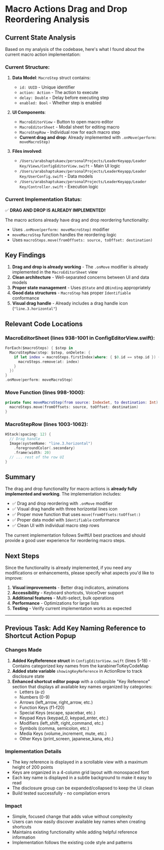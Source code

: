 # Macro Actions Drag and Drop Reordering Analysis

## Current State Analysis

Based on my analysis of the codebase, here's what I found about the current macro action implementation:

### Current Structure:
1. **Data Model**: `MacroStep` struct contains:
   - `id: UUID` - Unique identifier
   - `action: Action` - The action to execute
   - `delay: Double` - Delay before executing step
   - `enabled: Bool` - Whether step is enabled

2. **UI Components**:
   - `MacroEditorView` - Button to open macro editor
   - `MacroEditorSheet` - Modal sheet for editing macro
   - `MacroStepRow` - Individual row for each macro step
   - **Current drag and drop**: Already implemented with `.onMove(perform: moveMacroStep)`

3. **Files involved**:
   - `/Users/arabshaptukaev/personalProjects/LeaderKeyapp/Leader Key/Views/ConfigEditorView.swift` - Main UI logic
   - `/Users/arabshaptukaev/personalProjects/LeaderKeyapp/Leader Key/UserConfig.swift` - Data models
   - `/Users/arabshaptukaev/personalProjects/LeaderKeyapp/Leader Key/Controller.swift` - Execution logic

### Current Implementation Status:
✅ **DRAG AND DROP IS ALREADY IMPLEMENTED!**

The macro actions already have drag and drop reordering functionality:
- Uses `.onMove(perform: moveMacroStep)` modifier
- `moveMacroStep` function handles the reordering logic
- Uses `macroSteps.move(fromOffsets: source, toOffset: destination)`

## Key Findings

1. **Drag and drop is already working** - The `.onMove` modifier is already implemented in the `MacroEditorSheet` view
2. **Clean architecture** - Well-separated concerns between UI and data models
3. **Proper state management** - Uses `@State` and `@Binding` appropriately
4. **Good data structures** - `MacroStep` has proper `Identifiable` conformance
5. **Visual drag handle** - Already includes a drag handle icon (`"line.3.horizontal"`)

## Relevant Code Locations

### MacroEditorSheet (lines 938-1001 in ConfigEditorView.swift):
```swift
ForEach($macroSteps) { $step in
  MacroStepRow(step: $step, onDelete: {
    if let index = macroSteps.firstIndex(where: { $0.id == step.id }) {
      macroSteps.remove(at: index)
    }
  })
}
.onMove(perform: moveMacroStep)
```

### Move Function (lines 998-1000):
```swift
private func moveMacroStep(from source: IndexSet, to destination: Int) {
  macroSteps.move(fromOffsets: source, toOffset: destination)
}
```

### MacroStepRow (lines 1003-1062):
```swift
HStack(spacing: 12) {
  // Drag handle
  Image(systemName: "line.3.horizontal")
    .foregroundColor(.secondary)
    .frame(width: 20)
  // ... rest of the row UI
}
```

## Summary

The drag and drop functionality for macro actions is **already fully implemented and working**. The implementation includes:

- ✅ Drag and drop reordering with `.onMove` modifier
- ✅ Visual drag handle with three horizontal lines icon
- ✅ Proper move function that uses `move(fromOffsets:toOffset:)`
- ✅ Proper data model with `Identifiable` conformance
- ✅ Clean UI with individual macro step rows

The current implementation follows SwiftUI best practices and should provide a good user experience for reordering macro steps.

## Next Steps

Since the functionality is already implemented, if you need any modifications or enhancements, please specify what aspects you'd like to improve:

1. **Visual improvements** - Better drag indicators, animations
2. **Accessibility** - Keyboard shortcuts, VoiceOver support
3. **Additional features** - Multi-select, bulk operations
4. **Performance** - Optimizations for large lists
5. **Testing** - Verify current implementation works as expected

---

## Previous Task: Add Key Naming Reference to Shortcut Action Popup

### Changes Made
1. **Added KeyReference struct** in `ConfigEditorView.swift` (lines 5-18) - Contains categorized key names from the karabinerToKeyCodeMap
2. **Added state variable** `showingKeyReference` in ActionRow to track disclosure state
3. **Enhanced shortcut editor popup** with a collapsible "Key Reference" section that displays all available key names organized by categories:
   - Letters (a-z)
   - Numbers (0-9)
   - Arrows (left_arrow, right_arrow, etc.)
   - Function Keys (f1-f20)
   - Special Keys (escape, spacebar, etc.)
   - Keypad Keys (keypad_0, keypad_enter, etc.)
   - Modifiers (left_shift, right_command, etc.)
   - Symbols (comma, semicolon, etc.)
   - Media Keys (volume_increment, mute, etc.)
   - Other Keys (print_screen, japanese_kana, etc.)

### Implementation Details
- The key reference is displayed in a scrollable view with a maximum height of 200 points
- Keys are organized in a 4-column grid layout with monospaced font
- Each key name is displayed in a subtle background to make it easy to read
- The disclosure group can be expanded/collapsed to keep the UI clean
- Build tested successfully - no compilation errors

### Impact
- Simple, focused change that adds value without complexity
- Users can now easily discover available key names when creating shortcuts
- Maintains existing functionality while adding helpful reference information
- Implementation follows the existing code style and patterns